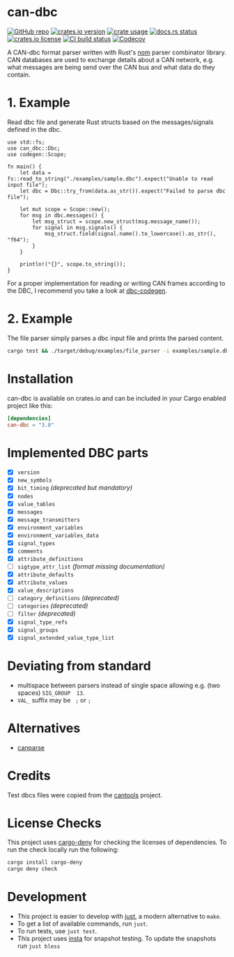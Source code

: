 # can-dbc

[![GitHub repo](https://img.shields.io/badge/github-oxibus/can--dbc-8da0cb?logo=github)](https://github.com/oxibus/can-dbc)
[![crates.io version](https://img.shields.io/crates/v/can-dbc)](https://crates.io/crates/can-dbc)
[![crate usage](https://img.shields.io/crates/d/can-dbc)](https://crates.io/crates/can-dbc)
[![docs.rs status](https://img.shields.io/docsrs/can-dbc)](https://docs.rs/can-dbc)
[![crates.io license](https://img.shields.io/crates/l/can-dbc)](https://github.com/oxibus/can-dbc)
[![CI build status](https://github.com/oxibus/can-dbc/actions/workflows/ci.yml/badge.svg)](https://github.com/oxibus/can-dbc/actions)
[![Codecov](https://img.shields.io/codecov/c/github/oxibus/can-dbc)](https://app.codecov.io/gh/oxibus/can-dbc)

A CAN-dbc format parser written with Rust's [nom](https://github.com/Geal/nom) parser combinator library. CAN databases are used to exchange details about a CAN network, e.g. what messages are being send over the CAN bus and what data do they contain.

# 1. Example

Read dbc file and generate Rust structs based on the messages/signals defined in the dbc.

```rust,no_run
use std::fs;
use can_dbc::Dbc;
use codegen::Scope;

fn main() {
    let data = fs::read_to_string("./examples/sample.dbc").expect("Unable to read input file");
    let dbc = Dbc::try_from(data.as_str()).expect("Failed to parse dbc file");

    let mut scope = Scope::new();
    for msg in dbc.messages() {
        let msg_struct = scope.new_struct(msg.message_name());
        for signal in msg.signals() {
            msg_struct.field(signal.name().to_lowercase().as_str(), "f64");
        }
    }

    println!("{}", scope.to_string());
}
```

For a proper implementation for reading or writing CAN frames according to the DBC, I recommend you take a look at [dbc-codegen](https://github.com/technocreatives/dbc-codegen).

# 2. Example

The file parser simply parses a dbc input file and prints the parsed content.

```bash
cargo test && ./target/debug/examples/file_parser -i examples/sample.dbc
```

# Installation
can-dbc is available on crates.io and can be included in your Cargo enabled project like this:

```toml
[dependencies]
can-dbc = "3.0"
```

# Implemented DBC parts

- [x] `version`
- [x] `new_symbols`
- [x] `bit_timing` *(deprecated but mandatory)*
- [x] `nodes`
- [x] `value_tables`
- [x] `messages`
- [x] `message_transmitters`
- [x] `environment_variables`
- [x] `environment_variables_data`
- [x] `signal_types`
- [x] `comments`
- [x] `attribute_definitions`
- [ ] `sigtype_attr_list` *(format missing documentation)*
- [x] `attribute_defaults`
- [x] `attribute_values`
- [x] `value_descriptions`
- [ ] `category_definitions` *(deprecated)*
- [ ] `categories` *(deprecated)*
- [ ] `filter` *(deprecated)*
- [x] `signal_type_refs`
- [x] `signal_groups`
- [x] `signal_extended_value_type_list`

# Deviating from standard
- multispace between parsers instead of single space allowing e.g. (two spaces) `SIG_GROUP  13`.
- `VAL_` suffix may be ` ;` or `;`

# Alternatives
- [canparse](https://github.com/jmagnuson/canparse)

# Credits
Test dbcs files were copied from the [cantools](https://github.com/eerimoq/cantools) project.

# License Checks

This project uses [cargo-deny](https://github.com/EmbarkStudios/cargo-deny) for checking the licenses of dependencies. To run the check locally run the following:

```bash
cargo install cargo-deny
cargo deny check
```

# Development
* This project is easier to develop with [just](https://just.systems/man/en/), a modern alternative to `make`.
* To get a list of available commands, run `just`.
* To run tests, use `just test`.
* This project uses [insta](https://insta.rs) for snapshot testing. To update the snapshots run `just bless`
